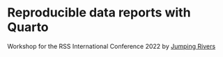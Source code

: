 # Reproducible data reports with Quarto

Workshop for the RSS International Conference 2022 by [Jumping Rivers](https://jumpingrivers.com)



